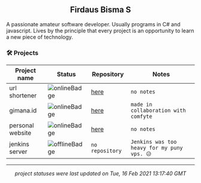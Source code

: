<h2 align="center">Firdaus Bisma S</h2>
A passionate amateur software developer. Usually programs in C# and javascript. Lives by the principle that every project is an opportunity to learn a new piece of technology.

### 🛠 Projects
| Project name | Status | Repository | Notes |
| --- | --- | --- | --- |
| url shortener | ![onlineBadge](https://img.shields.io/badge/status-online-%234caf50) | [here](https://github.com/gldnpz17/url-shortener) | `no notes` |
| gimana.id | ![onlineBadge](https://img.shields.io/badge/status-online-%234caf50) | [here](https://github.com/gldnpz17/gimana.id) | `made in collaboration with comfyte` |
| personal website | ![onlineBadge](https://img.shields.io/badge/status-online-%234caf50) | [here](https://github.com/gldnpz17/gldnpz.com) | `no notes` |
| jenkins server | ![offlineBadge](https://img.shields.io/badge/status-offline-e53935) | `no repository` | `Jenkins was too heavy for my puny vps. 😥` |

---
*<p align="center">project statuses were last updated on Tue, 16 Feb 2021 13:17:40 GMT</p>*